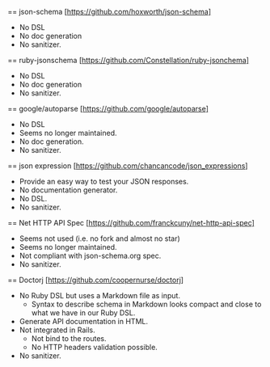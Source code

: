 == json-schema [https://github.com/hoxworth/json-schema]

- No DSL
- No doc generation
- No sanitizer.

== ruby-jsonschema [https://github.com/Constellation/ruby-jsonchema]

- No DSL
- No doc generation
- No sanitizer.

== google/autoparse [https://github.com/google/autoparse]

- No DSL
- Seems no longer maintained.
- No doc generation.
- No sanitizer.

== json expression [https://github.com/chancancode/json_expressions]

- Provide an easy way to test your JSON responses.
- No documentation generator.
- No DSL.
- No sanitizer.

== Net HTTP API Spec [https://github.com/franckcuny/net-http-api-spec]

- Seems not used (i.e. no fork and almost no star)
- Seems no longer maintained.
- Not compliant with json-schema.org spec.
- No sanitizer.

== Doctorj [https://github.com/coopernurse/doctorj]

- No Ruby DSL but uses a Markdown file as input.
  - Syntax to describe schema in Markdown looks compact and close to what we have
    in our Ruby DSL.
- Generate API documentation in HTML.
- Not integrated in Rails.
  - Not bind to the routes.
  - No HTTP headers validation possible.
- No sanitizer.
